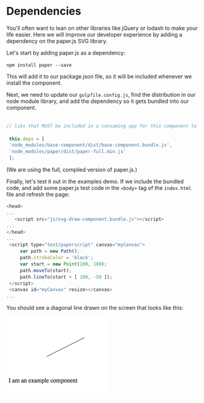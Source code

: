 # Dependencies

You'll often want to lean on other libraries like jQuery or lodash to make your life easier.  Here we will improve our developer experience by adding a dependency on the paper.js SVG library.

Let's start by adding paper.js as a dependency:

`npm install paper --save`

This will add it to our package.json file, so it will be included whenever we install the component.

Next, we need to update our `gulpfile.config.js`, find the distribution in our node module library, and add the dependency so it gets bundled into our component.

```js

// libs that MUST be included in a consuming app for this component to work

 this.deps = [
 'node_modules/base-component/dist/base-component.bundle.js',
 'node_modules/paper/dist/paper-full.min.js'
 ];

```

\(We are using the full, compiled version of paper.js.\)

Finally, let's test it out in the examples demo.  If we include the bundled code, and add some paper.js test code in the `<body>` tag of the `index.html` file and refresh the page:

```js
<head>
...
   <script src="js/svg-draw-component.bundle.js"></script>
...
</head>
...
 <script type="text/paperscript" canvas="myCanvas">
     var path = new Path();
     path.strokeColor = 'black';
     var start = new Point(100, 100);
     path.moveTo(start);
     path.lineTo(start + [ 100, -50 ]);
 </script> 
 <canvas id="myCanvas" resize></canvas>
...
```

You should see a diagonal line drawn on the screen that looks like this:

![](/assets/paperjs-example.png)

